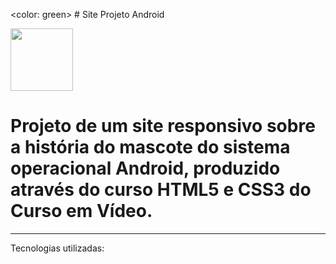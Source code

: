 <color: green> # Site Projeto Android </color>

<img src="https://cdn.jsdelivr.net/gh/devicons/devicon/icons/android/android-original-wordmark.svg" width = 100px />

# Projeto de um site responsivo sobre a história do mascote do sistema operacional Android, produzido através do curso HTML5 e CSS3 do Curso em Vídeo. 

<hr>
Tecnologias utilizadas:


